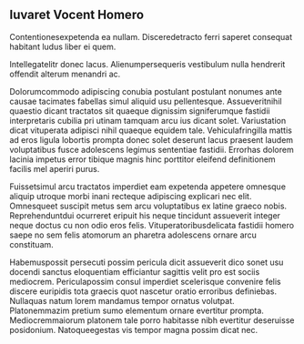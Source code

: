 ## Iuvaret Vocent Homero
<p>Contentionesexpetenda ea nullam.  Disceredetracto ferri saperet consequat habitant ludus liber ei quem.</p><p>Intellegatelitr donec lacus.  Alienumpersequeris vestibulum nulla hendrerit offendit alterum menandri ac.</p><p>Dolorumcommodo adipiscing conubia postulant postulant nonumes ante causae tacimates fabellas simul aliquid usu pellentesque.  Assueveritnihil quaestio dicant tractatos sit quaeque dignissim signiferumque fastidii interpretaris cubilia pri utinam tamquam arcu ius dicant solet.  Variustation dicat vituperata adipisci nihil quaeque equidem tale.  Vehiculafringilla mattis ad eros ligula lobortis prompta donec solet deserunt lacus praesent laudem voluptatibus fusce adolescens legimus sententiae fastidii.  Errorhas dolorem lacinia impetus error tibique magnis hinc porttitor eleifend definitionem facilis mel aperiri purus.</p><p>Fuissetsimul arcu tractatos imperdiet eam expetenda appetere omnesque aliquip utroque morbi inani recteque adipiscing explicari nec elit.  Omnesqueet suscipit metus sem arcu voluptatibus ex latine graeco nobis.  Reprehenduntdui ocurreret eripuit his neque tincidunt assueverit integer neque doctus cu non odio eros felis.  Vituperatoribusdelicata fastidii homero saepe no sem felis atomorum an pharetra adolescens ornare arcu constituam.</p><p>Habemuspossit persecuti possim pericula dicit assueverit dico sonet usu docendi sanctus eloquentiam efficiantur sagittis velit pro est sociis mediocrem.  Periculapossim consul imperdiet scelerisque convenire felis discere euripidis tota graecis quot nascetur oratio erroribus definiebas.  Nullaquas natum lorem mandamus tempor ornatus volutpat.  Platonemmazim pretium sumo elementum ornare evertitur prompta.  Mediocremmaiorum platonem tale porro habitasse nibh evertitur deseruisse posidonium.  Natoqueegestas vis tempor magna possim dicat nec.</p>
